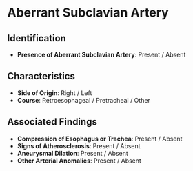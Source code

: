 
# Aberrant Subclavian Artery

## Identification

- **Presence of Aberrant Subclavian Artery**: Present / Absent

## Characteristics

- **Side of Origin**: Right / Left
- **Course**: Retroesophageal / Pretracheal / Other

## Associated Findings

- **Compression of Esophagus or Trachea**: Present / Absent
- **Signs of Atherosclerosis**: Present / Absent
- **Aneurysmal Dilation**: Present / Absent
- **Other Arterial Anomalies**: Present / Absent
